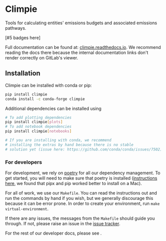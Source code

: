 # Climpie

<!---
Can use start-after and end-before directives in docs, see
https://myst-parser.readthedocs.io/en/latest/syntax/organising_content.html#inserting-other-documents-directly-into-the-current-document
-->

<!--- sec-begin-description -->

Tools for calculating entities' emissions budgets and associated emissions pathways.


[#5 badges here]


<!--- sec-end-description -->

Full documentation can be found at:
[climpie.readthedocs.io](https://climpie.readthedocs.io/en/latest/).
We recommend reading the docs there because the internal documentation links
don't render correctly on GitLab's viewer.

## Installation

<!--- sec-begin-installation -->

Climpie can be installed with conda or pip:

```bash
pip install climpie
conda install -c conda-forge climpie
```

Additional dependencies can be installed using

```bash
# To add plotting dependencies
pip install climpie[plots]
# To add notebook dependencies
pip install climpie[notebooks]

# If you are installing with conda, we recommend
# installing the extras by hand because there is no stable
# solution yet (issue here: https://github.com/conda/conda/issues/7502)
```

<!--- sec-end-installation -->

### For developers

<!--- sec-begin-installation-dev -->

For development, we rely on [poetry](https://python-poetry.org) for all our
dependency management. To get started, you will need to make sure that poetry
is installed
([instructions here](https://python-poetry.org/docs/#installing-with-the-official-installer),
we found that pipx and pip worked better to install on a Mac).

For all of work, we use our `Makefile`.
You can read the instructions out and run the commands by hand if you wish,
but we generally discourage this because it can be error prone.
In order to create your environment, run `make virtual-environment`.

If there are any issues, the messages from the `Makefile` should guide you
through. If not, please raise an issue in the [issue tracker][issue_tracker].

For the rest of our developer docs, please see [](development-reference).

[issue_tracker]: https://gitlab.com/climate-resource/climpie/issues

<!--- sec-end-installation-dev -->
